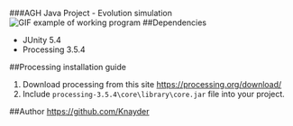 ###AGH Java Project - Evolution simulation
![GIF example of working program](https://i.imgur.com/knlUfC2.gif)
##Dependencies
 * JUnity 5.4
 * Processing 3.5.4

##Processing installation guide
1. Download processing from this site https://processing.org/download/
2. Include `processing-3.5.4\core\library\core.jar` file into your project.

##Author
https://github.com/Knayder

